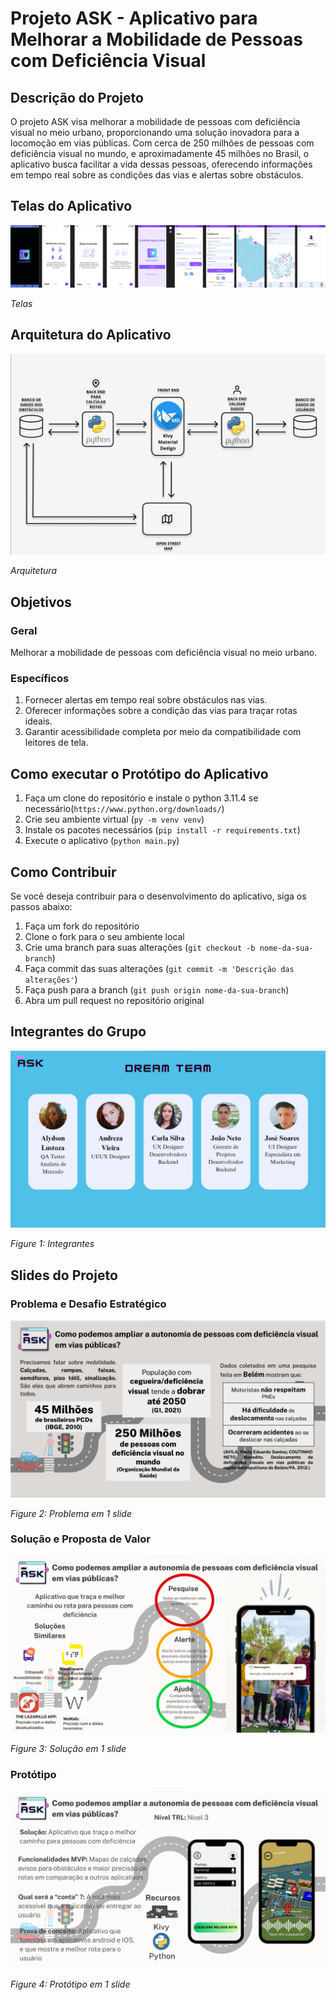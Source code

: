 # Projeto ASK - Aplicativo para Melhorar a Mobilidade de Pessoas com Deficiência Visual

## Descrição do Projeto

O projeto ASK visa melhorar a mobilidade de pessoas com deficiência visual no meio urbano, proporcionando uma solução inovadora para a locomoção em vias públicas. Com cerca de 250 milhões de pessoas com deficiência visual no mundo, e aproximadamente 45 milhões no Brasil, o aplicativo busca facilitar a vida dessas pessoas, oferecendo informações em tempo real sobre as condições das vias e alertas sobre obstáculos.

## Telas do Aplicativo
![Telas](/icones/Telas.png)

_Telas_

## Arquitetura do Aplicativo
![Arquitetura](/images/arquitetura.png)

_Arquitetura_

## Objetivos

### Geral

Melhorar a mobilidade de pessoas com deficiência visual no meio urbano.

### Específicos

1. Fornecer alertas em tempo real sobre obstáculos nas vias.
2. Oferecer informações sobre a condição das vias para traçar rotas ideais.
3. Garantir acessibilidade completa por meio da compatibilidade com leitores de tela.

## Como executar o Protótipo do Aplicativo

1. Faça um clone do repositório e instale o python 3.11.4 se necessário(`https://www.python.org/downloads/`)
2. Crie seu ambiente virtual (`py -m venv venv`)
3. Instale os pacotes necessários (`pip install -r requirements.txt`)
4. Execute o aplicativo (`python main.py`)

## Como Contribuir

Se você deseja contribuir para o desenvolvimento do aplicativo, siga os passos abaixo:

1. Faça um fork do repositório
2. Clone o fork para o seu ambiente local
3. Crie uma branch para suas alterações (`git checkout -b nome-da-sua-branch`)
4. Faça commit das suas alterações (`git commit -m 'Descrição das alterações'`)
5. Faça push para a branch (`git push origin nome-da-sua-branch`)
6. Abra um pull request no repositório original

## Integrantes do Grupo

![Integrantes](/images/integrantes.png)

_Figure 1: Integrantes_

## Slides do Projeto

### Problema e Desafio Estratégico

![Problema](/images/problema.png)

_Figure 2: Problema em 1 slide_

### Solução e Proposta de Valor

![Solução](/images/solucao.png)

_Figure 3: Solução em 1 slide_

### Protótipo

![Protótipo](/images/prototipo.png)

_Figure 4: Protótipo em 1 slide_
